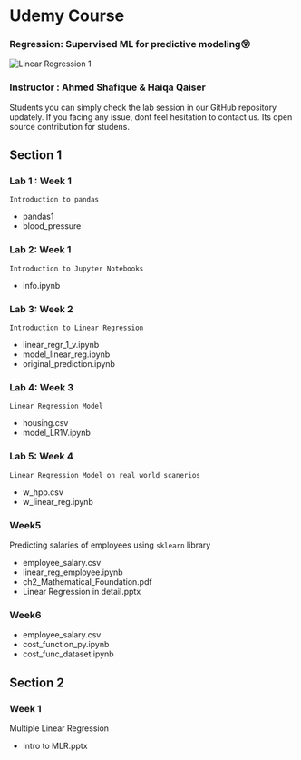 # Udemy Course
### Regression: Supervised ML for predictive modeling😲

![Linear Regression 1](https://github.com/AhmedShafique313/sml_udemy/assets/99950606/93f71261-678b-4ac3-b487-9f6a2d09f8f9)

### Instructor : Ahmed Shafique & Haiqa Qaiser
Students you can simply check the lab session in our GitHub repository updately. If you facing any issue, dont feel hesitation to contact us. Its open source contribution for studens.
## Section 1

### Lab 1 : Week 1
`Introduction to pandas`
* pandas1
* blood_pressure
### Lab 2: Week 1
`Introduction to Jupyter Notebooks`
* info.ipynb
### Lab 3: Week 2
`Introduction to Linear Regression`
* linear_regr_1_v.ipynb
* model_linear_reg.ipynb
* original_prediction.ipynb
### Lab 4: Week 3
`Linear Regression Model`
* housing.csv
* model_LR1V.ipynb
### Lab 5: Week 4
`Linear Regression Model on real world scanerios`
* w_hpp.csv
* w_linear_reg.ipynb

### Week5 
Predicting salaries of employees using `sklearn` library
- employee_salary.csv
- linear_reg_employee.ipynb
- ch2_Mathematical_Foundation.pdf
- Linear Regression in detail.pptx
### Week6
- employee_salary.csv
- cost_function_py.ipynb
- cost_func_dataset.ipynb

## Section 2 

### Week 1
Multiple Linear Regression
- Intro to MLR.pptx